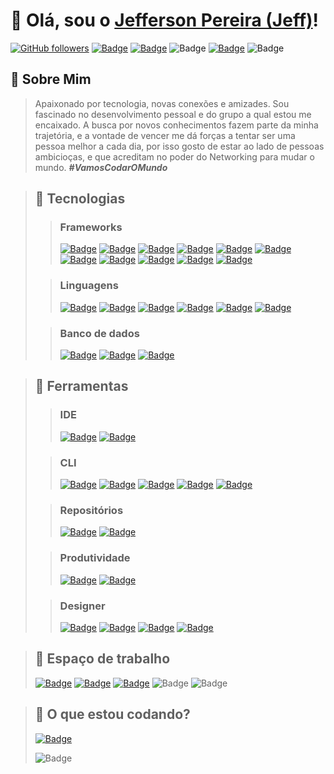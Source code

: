 # 👋 Olá, sou o [Jefferson Pereira (Jeff)](https://artincodes.dev/)!

[![GitHub followers](https://img.shields.io/github/followers/jeffepn?label=Seguidores&style=for-the-badge&logo=github)](https://github.com/jeffepn)
[![Badge](https://img.shields.io/badge/Gmail-D14836?style=for-the-badge&logo=gmail&logoColor=white)](mailto:jefferson.pereira.nascimento10@gmail.com)
[![Badge](https://img.shields.io/badge/LinkedIn-0077B5?style=for-the-badge&logo=linkedin&logoColor=white)](https://www.linkedin.com/in/jeffepn/)
![Badge](https://img.shields.io/badge/Discord-5865F2?style=for-the-badge&logo=discord&logoColor=white)
[![Badge](https://img.shields.io/badge/website-000000?style=for-the-badge&logo=About.me&logoColor=white)](https://artincodes.dev/)
![Badge](https://img.shields.io/badge/Dev-Artincodes-%237159c1?style=for-the-badge&logo=ghost)

## 🚀 Sobre Mim

> Apaixonado por tecnologia, novas conexões e amizades. Sou fascinado no desenvolvimento pessoal e do grupo a qual estou me encaixado.
A busca por novos conhecimentos fazem parte da minha trajetória, e a vontade de vencer me dá forças a tentar ser uma pessoa melhor a cada dia, por isso gosto de estar ao lado de pessoas ambicioças, e que acreditam no poder do Networking para mudar o mundo. 
***#VamosCodarOMundo***

> ## 🌟 Tecnologias 
>>### Frameworks
>>[![Badge](https://img.shields.io/badge/Laravel-FF2D20?style=for-the-badge&logo=laravel&logoColor=white)](https://laravel.com/)
[![Badge](https://img.shields.io/badge/next%20js-000000?style=for-the-badge&logo=nextdotjs&logoColor=white)](https://nextjs.org/)
[![Badge](https://img.shields.io/badge/React-20232A?style=for-the-badge&logo=react&logoColor=61DAFB)](https://react.dev/)
[![Badge](https://img.shields.io/badge/Vue%20js-35495E?style=for-the-badge&logo=vuedotjs&logoColor=4FC08D)](https://vuejs.org/)
[![Badge](https://img.shields.io/badge/Webpack-8DD6F9?style=for-the-badge&logo=Webpack&logoColor=white)](https://webpack.js.org/)
[![Badge](https://img.shields.io/badge/Tailwind_CSS-38B2AC?style=for-the-badge&logo=tailwind-css&logoColor=white)](https://tailwindcss.com/)
[![Badge](https://img.shields.io/badge/Sass-CC6699?style=for-the-badge&logo=sass&logoColor=white)](https://sass-lang.com/)
[![Badge](https://img.shields.io/badge/jQuery-0769AD?style=for-the-badge&logo=jquery&logoColor=white)](https://jquery.com/)
[![Badge](https://img.shields.io/badge/Electron-2B2E3A?style=for-the-badge&logo=electron&logoColor=9FEAF9)](https://www.electronjs.org/)
[![Badge](https://img.shields.io/badge/Docker-2CA5E0?style=for-the-badge&logo=docker&logoColor=white)](https://www.docker.com/)
[![Badge](https://img.shields.io/badge/Bootstrap-563D7C?style=for-the-badge&logo=bootstrap&logoColor=white)](https://getbootstrap.com/)
>
>>### Linguagens
>>[![Badge](https://img.shields.io/badge/PHP-777BB4?style=for-the-badge&logo=php&logoColor=white)](https://www.php.net/)
[![Badge](https://img.shields.io/badge/JavaScript-323330?style=for-the-badge&logo=javascript&logoColor=F7DF1E)](https://developer.mozilla.org/pt-BR/docs/Web/JavaScript)
[![Badge](https://img.shields.io/badge/CSS3-1572B6?style=for-the-badge&logo=css3&logoColor=white)](https://developer.mozilla.org/pt-BR/docs/Web/CSS)
[![Badge](https://img.shields.io/badge/HTML5-E34F26?style=for-the-badge&logo=html5&logoColor=white)](https://developer.mozilla.org/pt-BR/docs/Web/HTML)
[![Badge](https://img.shields.io/badge/TypeScript-007ACC?style=for-the-badge&logo=typescript&logoColor=white)](https://www.typescriptlang.org/)
[![Badge](https://img.shields.io/badge/C%23-239120?style=for-the-badge&logo=c-sharp&logoColor=white)](https://learn.microsoft.com/pt-br/dotnet/csharp/)
>
>>### Banco de dados
>>[![Badge](https://img.shields.io/badge/MySQL-005C84?style=for-the-badge&logo=mysql&logoColor=white)](https://dev.mysql.com/doc/)
[![Badge](https://img.shields.io/badge/MongoDB-4EA94B?style=for-the-badge&logo=mongodb&logoColor=white)](https://www.mongodb.com/docs/)
[![Badge](https://img.shields.io/badge/redis-%23DD0031.svg?&style=for-the-badge&logo=redis&logoColor=white)](https://redis.io/docs/)

>## 🌟 Ferramentas
>>### IDE
>>[![Badge](https://img.shields.io/badge/VSCode-0078D4?style=for-the-badge&logo=visual%20studio%20code&logoColor=white)](https://code.visualstudio.com/)
[![Badge](https://img.shields.io/badge/Visual_Studio-5C2D91?style=for-the-badge&logo=visual%20studio&logoColor=white)](https://visualstudio.microsoft.com/)
>
>>### CLI
>>[![Badge](https://img.shields.io/badge/GIT-E44C30?style=for-the-badge&logo=git&logoColor=white)](https://git-scm.com/doc)
[![Badge](https://img.shields.io/badge/Composer-885630?style=for-the-badge&logo=Composer&logoColor=white)](https://getcomposer.org/doc/)
[![Badge](https://img.shields.io/badge/Yarn-2C8EBB?style=for-the-badge&logo=yarn&logoColor=white)](https://classic.yarnpkg.com/en/docs)
[![Badge](https://img.shields.io/badge/npm-CB3837?style=for-the-badge&logo=npm&logoColor=white)](https://docs.npmjs.com/)
[![Badge](https://img.shields.io/badge/kool.dev-FFFFFF?style=for-the-badge&logoColor=black&logo=data%3Aimage%2Fpng%3Bbase64%2CiVBORw0KGgoAAAANSUhEUgAAAGMAAABJCAMAAAAe0mj3AAAAIGNIUk0AAHomAACAhAAA%2BgAAAIDoAAB1MAAA6mAAADqYAAAXcJy6UTwAAADPUExURf%2F%2F%2F0FMe0FMe0FMe0FMe0FMe0FMe0FMe0FMe0FMe0FMe0FMe0FMe0FMe0FMe0FMe6cgVacgVacgVacgVacgVacgVacgVacgVacgVacgVacgVacgVacgVacgVd2zu%2Fv3%2BOrS16wvXePAyPXr7ejN0%2BTDyposW5QvXZExX%2Fv3%2BPDf4pAxX6QiVmpDb4w1YZIxXpYvXaQiVpwqWmVEcUFMe6cgVbA9Y7tadrVMbf%2F%2F%2F8V3isBogF1Gc9CToWVEcXg%2BaZAyX6suXGpCbldHdYQ4ZASyPIEAAAA0dFJOUwBAcFAgEGCg4MCQMLCA8NAwsGDQgEAQcFCg4CDwwPn68%2FH69%2Fv14O%2F7%2Bfbn91hx9%2Bv462a9TvgKAAAAAWJLR0QAiAUdSAAAAAlwSFlzAAALEgAACxIB0t1%2B%2FAAAAAd0SU1FB%2BcIGhQPL%2F8nV5oAAAABb3JOVAHPoneaAAAD50lEQVRYw7VZZ2ObMBS02DIIryxntelK90QlTkeaNP%2F%2FNxWxNNCThO3eJxsEh%2B7eiWd5MhkDhJDnIxSMusgdYRQnRQ88TffOgLJCRULCfTIEuNAhJ%2FtTaVpASPz9UES5cNMZriAewGh3hpTLlHmdzyGacv%2FjHatMkEm9VdSz5DuZ7%2FWqYKFU5wMR82hbBjTTWrugy26WhPu0lS1h3N9A0mJO6ar%2FEvBBeLwtgkzyxQeUUnGyvCam42xBiVYmhlXFcSgeEM13Zwgy%2BKqjioIey8dIDj4RBH5JNtT4hHGslYOCd06Z9LlMuuFrxrEaHBZWNGsm%2BVhA3FPGQTUnkGMmhYKP9ePOagrZ9A5OmeQygZE6bjiOtSftmeSrX%2B6Bj7FoONbAaXMmhdXPlKXzhmMFDjBkMtKufirmC%2Fq9LMsbSpdH4CAhk2JaQuzg1mR%2BUV4%2B2dR4ent1AA%2FkAeO1mSYuMs2vnm04npdreCjPZEcSzmCbBJy%2B2Ei4WRoG9zlr6ytzWmsOf8gUm5evSNXSgRNvM5k0X2CZQoR8QkjdJvz8pXBsrrs1B%2BOsGqUStvJEfBq912nVbhKSYSx0hQy%2FB%2FN4XWjACNt4hbX1MftY9J8YogLAHVX8KP9AQzun68jNeql6t32Y416uKwpx4KzVrLm1%2BKGrCIQIifGg%2B3yo4l1evmkY3t7eU4VjxkzxpZbekzl04ZbZ%2FjarCMt52Xx8ZJnFmJAIaVfAMJE5MmPdpqy83lEZ7z8gY5MQtpngpRtPbDi6kCjOT8zD0y7ZnMOlP1qecor1mXGo8CoROJRWTY%2BPd58%2Bf%2Fl6%2FfjwzTxO7PUlDtO7qUN3rXHSqVSUMgfQiojI%2BIWgTMpPIpXD%2FIqq0MqM3WQCOMCOpEG3gILnZ%2Brtch2HuT9qhgBvS6Ff5MJoOSpb4DduY6feNi8v3DkMbSsBLR%2FKZOHQ9tMM9bo8Gx4PMuA%2BJg4gk2FdFsPp5dBdMu6iDtpMMkXUdhsl8E2i7iIImkxOB5aDMtXPWYsRFSYMMskMEUUUVj%2Bt4Hz2BiiZDLp%2BpqVMjBd31RHkZhIlk4nwQgM2hDhFf2VqIZEzGfQTs8hUCS08XGqRS%2F%2BbJbLNXylLYptKkSnmI4tMmrVVt5ypc%2FG6yUh7S4BM2neEzb%2FGGXWPDJAJXFSR7eFcYdw5sdnoBMur1F6OdjUdtkwCu%2FkmOO77WavSIJP7Rpm%2Fnfkjd3vtmRxg%2FK61YXNaj2ybbV6nTPYybbtdjaxL5dYyCXDLZLzbnxSh3fztto9lW8yZdPg94WSLwfwdZRIAZdK2%2Bo1DpGHZx98rMtKpVMnY%2Bz9%2F4IUoIjX8cTP4B0GtPVePKXWjAAAAJXRFWHRkYXRlOmNyZWF0ZQAyMDIzLTA4LTI2VDIwOjE1OjI3KzAwOjAw%2BqPGzgAAACV0RVh0ZGF0ZTptb2RpZnkAMjAyMy0wOC0yNlQyMDoxNToyNyswMDowMIv%2BfnIAAAAodEVYdGRhdGU6dGltZXN0YW1wADIwMjMtMDgtMjZUMjA6MTU6NDcrMDA6MDAahFYqAAAAAElFTkSuQmCC)](https://kool.dev/docs/getting-started/introduction)
>
>>### Repositórios 
>>[![Badge](https://img.shields.io/badge/GitHub-100000?style=for-the-badge&logo=github&logoColor=white)](https://github.com/jeffepn)
[![Badge](https://img.shields.io/badge/GitLab-330F63?style=for-the-badge&logo=gitlab&logoColor=white)](https://gitlab.com/jeffepn)
>
>>### Produtividade
>>[![Badge](https://img.shields.io/badge/Jira-0052CC?style=for-the-badge&logo=Jira&logoColor=white)](https://www.atlassian.com/br/software/jira)
[![Badge](https://img.shields.io/badge/Sentry-black?style=for-the-badge&logo=Sentry&logoColor=#362D59)](https://sentry.io/welcome)
>
>>### Designer 
>>[![Badge](https://img.shields.io/badge/Inkscape-000000?style=for-the-badge&logo=Inkscape&logoColor=white)](https://inkscape.org/)
[![Badge](https://img.shields.io/badge/Adobe%20Photoshop-31A8FF?style=for-the-badge&logo=Adobe%20Photoshop&logoColor=black)](https://www.adobe.com/br/products/photoshop.html)
[![Badge](https://img.shields.io/badge/Canva-%2300C4CC.svg?&style=for-the-badge&logo=Canva&logoColor=white)](https://www.canva.com/)
[![Badge](https://img.shields.io/badge/Figma-F24E1E?style=for-the-badge&logo=figma&logoColor=white)](https://www.figma.com/)

>## 🌟 Espaço de trabalho
>[![Badge](https://img.shields.io/badge/Ubuntu-E95420?style=for-the-badge&logo=ubuntu&logoColor=white)](https://ubuntu.com/)
[![Badge](https://img.shields.io/badge/Windows-0078D6?style=for-the-badge&logo=windows&logoColor=white)](https://www.microsoft.com/pt-br/windows/)
[![Badge](https://img.shields.io/badge/Brave-FF1B2D?style=for-the-badge&logo=Brave&logoColor=white)](https://brave.com/)
![Badge](https://img.shields.io/badge/dell%20laptop-007DB8?style=for-the-badge&logo=dell&logoColor=white)
![Badge](https://img.shields.io/badge/samsung%20laptop-1428A0?style=for-the-badge&logo=Samsung&logoColor=white)

<!--
[![Badge](https://img.shields.io/badge/Instagram-E4405F?style=for-the-badge&logo=instagram&logoColor=white)]()
[![Badge](https://img.shields.io/badge/Facebook-1877F2?style=for-the-badge&logo=facebook&logoColor=white)]()
Check if is necessary this networks and links
![Badge](https://img.shields.io/badge/WhatsApp-25D366?style=for-the-badge&logo=whatsapp&logoColor=white)
[![Badge](https://img.shields.io/badge/YouTube-FF0000?style=for-the-badge&logo=youtube&logoColor=white)]()
-->

>## 🌟 O que estou codando? 
>[![Badge](https://img.shields.io/badge/GitHub-100000?style=for-the-badge&logo=github&logoColor=white)](https://github.com/jeffepn)
>
>![Badge](https://github-readme-stats.vercel.app/api/top-langs/?username=jeffepn)
